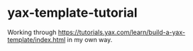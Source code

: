 # yax-template-tutorial
Working through https://tutorials.yax.com/learn/build-a-yax-template/index.html in my own way.
